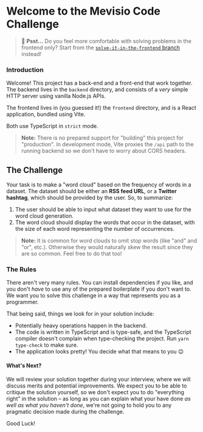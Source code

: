 # Welcome to the Mevisio Code Challenge

> 🙋 **Psst...** Do you feel more comfortable with solving problems in
> the frontend only? Start from the [`solve-it-in-the-frontend` branch][fe-branch]
> instead!

[fe-branch]: https://github.com/mevisio/code-challenge/blob/solve-it-in-the-frontend

### Introduction

Welcome! This project has a back-end and a front-end that work together.
The backend lives in the `backend` directory, and consists of a _very_
simple HTTP server using vanilla Node.js APIs.

The frontend lives in (you guessed it!) the `frontend` directory, and
is a React application, bundled using Vite.

Both use TypeScript in `strict` mode.

> **Note:** There is no prepared support for "building" this project
> for "production". In development mode, Vite proxies the `/api` path
> to the running backend so we don't have to worry about CORS headers.

## The Challenge

Your task is to make a "word cloud" based on the frequency of words in
a dataset. The dataset should be either an **RSS feed URL**, or a **Twitter
hashtag**, which should be provided by the user. So, to summarize:

1. The user should be able to input what dataset they want to use for
   the word cloud generation.
2. The word cloud should display the words that occur in the dataset,
   with the size of each word representing the number of occurrences.

> **Note:** It is common for word clouds to omit stop words (like "and"
> and "or", etc.). Otherwise they would naturally skew the result since
> they are so common. Feel free to do that too!

### The Rules

There aren't very many rules. You can install dependencies if you like,
and you don't _have_ to use any of the prepared boilerplate if you
don't want to. We want you to solve this challenge in a way that
represents you as a programmer.

That being said, things we look for in your solution include:

* Potentially heavy operations happen in the backend.
* The code is written in TypeScript and is type-safe, and the TypeScript
  compiler doesn't complain when type-checking the project. Run
  `yarn type-check` to make sure.
* The application looks pretty! You decide what that means to you 😉

#### What's Next?

We will review your solution together during your interview, where we
will discuss merits and potential improvements. We expect you to be
able to critique the solution yourself, so we don't expect you to do
"everything right" in the solution – as long as you can explain what
your have done _as well as what you haven't done_, we're not going to
hold you to any pragmatic decision made during the challenge.

Good Luck!
